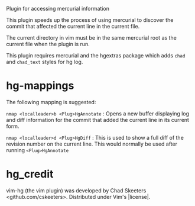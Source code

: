 Plugin for accessing mercurial information

This plugin speeds up the process of using mercurial to discover the commit
that affected the current line in the current file.

The current directory in vim must be in the same mercurial root as the current
file when the plugin is run.

This plugin requires mercurial and the hgextras package which adds `chad` and
`chad_text` styles for hg log.

hg-mappings
===========

The following mapping is suggested:

`nmap <localleader>b <Plug>HgAnnotate`
: Opens a new buffer displaying log and diff information for the commit that added the current line in its current form.

`nmap <localleader>d <Plug>HgDiff`
: This is used to show a full diff of the revision number on the current line.  This would normally be used after running `<Plug>HgAnnotate`

hg_credit
=========

vim-hg (the vim plugin) was developed by Chad Skeeters <github.com/cskeeters>.
Distributed under Vim's |license|.
